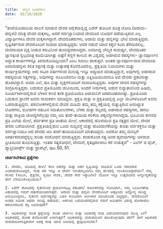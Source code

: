 ```yaml
---
title:  ಹೆಚ್ಚಿನ ಚಿಂತನೆಗಾಗಿ
date:  02/10/2020
---
```


"ತಂದೆಯೋಪಾದಿಯ ಪಾಲನೆ ಮಾಡುವ ದೇವರ ಆರೈಕೆಯಲ್ಲಿದ್ದ ಏದೆನ್ ತೋಟದ ಪವಿತ್ರ ಜೋಡಿ (ಆದಾಮ-ಹವ್ವಳು) ಮಾತ್ರ ದೇವರ ಮಕ್ಕಳಲ್ಲ, ಆದರೆ ಸರ್ವಜ್ಞಾನಿಯಾದ ದೇವರಿಂದ ಬೋಧನೆ ಪಡೆಯುತ್ತಿರುವ ಎಲ್ಲ ವಿದ್ಯಾರ್ಥಿಗಳೂ ದೇವರ ಮಕ್ಕಳಾಗಿದ್ದಾರೆ. ದೇವದೂತರುಗಳು, ಆದಾಮ ಮತ್ತು ಹವ್ವಳನ್ನು ಭೇಟಿ ಮಾಡುತ್ತಿದ್ದರು. ಸೃಷ್ಟಿಕರ್ತನಾದ ದೇವರೊಂದಿಗೆ ಸಂವಾದ ಮಾಡುತ್ತಿದ್ದರು. ಅವರ ನಡುವೆ ಯಾವ ಕತ್ತಲೆ ಕವಿದ ತೆರೆಯಿರಲಿಲ್ಲ. ಜೀವದಾಯಕ ವೃಕ್ಷ ನೀಡುವ ಕಸುವಿನಿಂದ ತುಂಬಿದ್ದವರಾಗಿದ್ದರು. ಅವರಿಗಿದ್ದ ಬೌದ್ಧಿಕ ಸಾಮರ್ಥ್ಯ, ದೇವದೂತರ ಜ್ಞಾನಕ್ಕಿಂತ ಸ್ವಲ್ಪಮಾತ್ರ ಕಡಿಮೆಯಾಗಿತ್ತು ಅಷ್ಟೇ! ಕಣ್ಣಿಗೆ ಕಾಣುವ ಈ ವಿಶ್ವದಲ್ಲಿ ಅಡಗಿರುವ ರಹಸ್ಯಗಳು- ಜ್ಞಾನಪೂರ್ಣನ ಅದ್ಭುತ ಕಾರ್ಯಗಳನ್ನೂ ತಿಳಿದುಕೊಂಡಿದ್ದೀಯಾ? ಎಂಬ ಸವಾಲು ಹಾಕುತ್ತವೆ. ಅಂತಹ ಜ್ಞಾನಪೂರ್ಣವಾದ ದೇವರಿಂದ ಆದಾಮಹವ್ವಳು ಕಲಿತ ಶಿಕ್ಷಣಕ್ಕೆ ಮತ್ತು ಉತ್ಸಾಹಕ್ಕೆ ಕೊನೆಮೊದಲಿಲ್ಲ. ಪ್ರಕೃತಿಯ ನಿಯಮಗಳು ಮತ್ತು ಕಾರ್ಯಕ್ರಿಯೆಗಳನ್ನು ಆರು ಸಾವಿರ ವರ್ಷಗಳಿಂದ ಮನುಷ್ಯ ಇನ್ನೂ ಅಧ್ಯಯನ ಮಾಡುತ್ತಿದ್ದಾನೆ, ಅವುಗಳಲ್ಲಿ ಅಡಗಿರುವ ರಹಸ್ಯಮಯ ಸತ್ಯಗಳನ್ನು, ಅವುಗಳನ್ನು ರೂಪಿಸಿದವನೂ ಮತ್ತು ಎತ್ತಿಹಿಡಿಯುವವನೂ ಆದ ದೇವರು ಪ್ರಕಟಿಸುತ್ತಾ ಹೊರಟಿದ್ದಾನೆ. ಅವರು ಎಲೆ, ಹೂ ಮತ್ತು ವೃಕ್ಷಗಳೊಂದಿಗೆ ಸಂವಾದಿಸುತ್ತಿದ್ದರು. ಅವುಗಳ ಜೀವನ ರಹಸ್ಯಗಳನ್ನು ಸಂಗ್ರಹಿಸುತ್ತಿದ್ದರು. ಬದುಕುವ ಪ್ರತಿಯೊಂದು ಜೀವಿಯಿಂದ, ಅಂದರೆ ನೀರುಗಳಲ್ಲಿ ಆಡುವ ಲಿವ್ಯಾತಾನನಿಂದ ಹಿಡಿದು, ಸೂರ್ಯಕಿರಣದಲ್ಲಿರುವ ಬೆಳಕಿನ ಕಣದ ತನಕ ಪ್ರತಿಯೊಂದೂ ಆದಾಮನಿಗೆ ಚಿರಪರಿಚಿತವಾಗಿತ್ತು. ಪ್ರತಿಯೊಂದು ಬದುಕುವ ಪ್ರಾಣಿಗೆ ಅವನು ನಾಮಕರಣ ಮಾಡಿದ್ದನು. ಪ್ರಕೃತಿ ಮತ್ತು ಆ ಪ್ರಕೃತಿಯಲ್ಲಿದ್ದ ಎಲ್ಲಾ ಜೀವಿಗಳೊಂದಿಗೆ ಅವನು ಒಡನಾಡುತ್ತಿದ್ದನು. ಪರಲೋಕಗಳಲ್ಲಿರುವ ದೇವರ ಮಹಿಮೆ ತಮ್ಮ ತಮ್ಮ ಕಕ್ಷೆಯಲ್ಲಿ ಸುತ್ತುತ್ತಿರುವ ಅಸಂಖ್ಯಾತ ಲೋಕಗಳು, ಮೋಡಗಳ ನಡುವಿನ ಸಮತೋಲನಗಳು, ಬೆಳಕು ಮತ್ತು ಶಬ್ದದಲ್ಲಿ ಅಡಗಿರುವ ರಹಸ್ಯಗಳು, ಹಗಲು ಮತ್ತು ರಾತ್ರಿಯ ಚೋದ್ಯಗಳೆಲ್ಲವೂ ನಮ್ಮ ಆದಿ ತಂದೆ-ತಾಯಿಯ ಕಲಿಕೆಯ ಪಠ್ಯವಸ್ತುಗಳಾಗಿದ್ದವು. ಭೂಮಿಯ ಕಾನನದ ಪ್ರತಿ ಎಲೆಯ ಮೇಲೆ, ಪರ್ವತಗಳ ಪ್ರತಿ ಚಿಂತೆಯ ಮೇಲೆ, ಆಕಾಶದಲ್ಲಿ ಹೊಳೆಯುವ ಪ್ರತಿ ನಕ್ಷತ್ರದ ಮೇಲೆ, ದೇವರ ಹೆಸರು ಬರೆಯಲಾಗಿದೆ. ಪ್ರಕೃತಿಯಲ್ಲಿರುವ ಒಂದು ಸುವ್ಯವಸ್ಥೆ ಮತ್ತು ಹೊಂದಾಣಿಕೆಯನ್ನು ಕುರಿತು ಸರ್ವಶಕ್ತನೂ ಮತ್ತು ಸರ್ವಜ್ಞಾನಿಯೂ ಆದ ದೇವರು ಆದಿ ತಂದೆ-ತಾಯಿಯೊಂದಿಗೆ ಮಾತಾಡಿದ್ದನು. ಅವರೋ ತಮ್ಮ ಮನಸ್ಸಿಗೆ ಆಕರ್ಷಕವಾದದ್ದೆನ್ನಲ್ಲ ಕುರಿತು ಸಂಶೋಧನೆ ಮಾಡುತ್ತಿದ್ದರು. ಕಂಡುಕೊಂಡ ಸತ್ಯ ಅವರ ಹೃದಯಗಳನ್ನು ಆಳವಾದ ಪ್ರೀತಿಯಿಂದ ತುಂಬಿಸುತ್ತಿತ್ತು. ಇಂತಹ ಸತ್ಯಶೋಧನೆ, ದೇವರಿಗೆ, ಕೃತಜ್ಞರಾಗಿರಲು ಕರೆ ನೀಡುತ್ತದೆ" - ಎಲೆನ್ ಜಿ ವೈಟ್, ಪ್ಯಾಟ್ರಿಯಾರ್ಕ್ಸ್ ಮತ್ತು ಪ್ರಾಪೆಟ್ಸ್, ಪುಟ 50, 51.

**ಚರ್ಚಿಸಬೇಕಾದ ಪ್ರಶ್ನೆಗಳು**

`1. ದೇವರು, ಆದಿಯಲ್ಲಿ ಶಾಲೆ/ ಕೆಲಸ ಆತನನ್ನು ಮತ್ತು ಆತನ ಸೃಷ್ಟಿಯನ್ನು ಸಂಧಿಸುವ ಒಂದು ಸದಾವಕಾಶ ಎಂದಂದುಕೊಂಡಿದ್ದರೆ, ನಾವು ಸಹ ಇನ್ನೂ ಆ ದೇವನ ಇಂಗಿತವನ್ನಿಂದಿಗೂ ನಮ್ಮ ಕೆಲಸದಲ್ಲಿ ಇರಿಸಿಕೊಂಡಿದ್ದೇವೆಯೇ? ನಮ್ಮ ಕೆಲಸದ (ಸಂಬಳ, ಶೈಕ್ಷಣಿಕ, ಸ್ವಯಂ ಸೇವಕ, ದೇವರ ಸೇವೆ ಇತ್ಯಾದಿಗಳ) ಮೂಲಕ ಇನ್ನೂ ಉತ್ತಮವಾದ ಅನ್ಯೋನ್ಯತೆಯನ್ನು ಹೇಗೆ ಬೆಳೆಯಿಸಿಕೊಳ್ಳಬಹುದು?`

`2. ಏದೆನ್ ತೋಟದಲ್ಲಿ ಸೈತಾನನಿಂದ ಪ್ರಯೋಗಿಸಲ್ಪಟ್ಟ ಕಪಟತನ/ ಕುಟಿಲತನವನ್ನು ನೋಡಿದಾಗ, ನಮ್ಮ ಬಲಹೀನತೆಯ ವಿಷಯದಲ್ಲಿ ನಮಗೆ ಹತಾಶೆಯುಂಟಾಗುತ್ತದೆ. ಆದಾಮ ಮತ್ತು ಹವ್ವಳು ದೇವರೊಂದಿಗೆ ಅಷ್ಟೊಂದು ಅನ್ಯೋನ್ಯ ಸಾನಿಧ್ಯ ಅನುಭವಿಸಿದ್ದರೂ, ಸೈತಾನನ ಅರ್ಧಸತ್ಯವನ್ನು ಬಹಳ ಸುಲಭವಾಗಿ ಅಂಗೀಕಾರ ಮಾಡಿಕೊಂಡು ಬಿಟ್ಟಿದ್ದರು. ದೇವರೊಂದಿಗೆ ಅಂತಹ ಸಮೀಪ ಅಥವಾ ಸಾನಿಧ್ಯ ಪಡೆಯದೆ, ಆತನಿಂದ ಬಹುದೂರದಲ್ಲಿರುವ ನಮಗೆ ಆಮಿಷಗಳ ವಿರುದ್ಧ ಹೋರಾಡಲು ಪರಲೋಕದಿಂದ ಶಕ್ತಿ ಲಭಿಸುವುದೇ?`

`3. ಅಧಿಕಾರವನ್ನು ಕುರಿತ ಪ್ರಶ್ನೆಯನ್ನು ಕುರಿತು ಚರ್ಚಿಸಿರಿ ಮತ್ತು ಅಧಿಕಾರಕ್ಕೆ ನಾವು ವಿಧೇಯರಾಗುವುದು ಮುಖ್ಯ ಏಕೆ? ಅಧಿಕಾರದಲ್ಲಿ ದೋಷ ತಲೆದೂರಿದರೆ ಏನಾಗುತ್ತದೆ? ಅಧಿಕಾರವನ್ನು ದುರುಪಯೋಗ ಪಡಿಸಿಕೊಳ್ಳುವುದು ಹೇಗೆ? ಹಾಗೆ ಅಧಿಕಾರದ ದುರುಪಯೋಗುತ್ತಿರುವಾಗ ಅದಕ್ಕೆ ನಾವು ಯಾವ ರೀತಿಯಲ್ಲಿ ಪ್ರತಿಕ್ರಿಯಿಸಬೇಕು?`